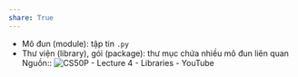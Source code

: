 ```yaml
---
share: True
---
```

- Mô đun (module): tập tin `.py`
- Thư viện (library), gói (package): thư mục chứa nhiều mô đun liên quan
Nguồn:: ![CS50P - Lecture 4 - Libraries - YouTube](https://youtu.be/MztLZWibctI)